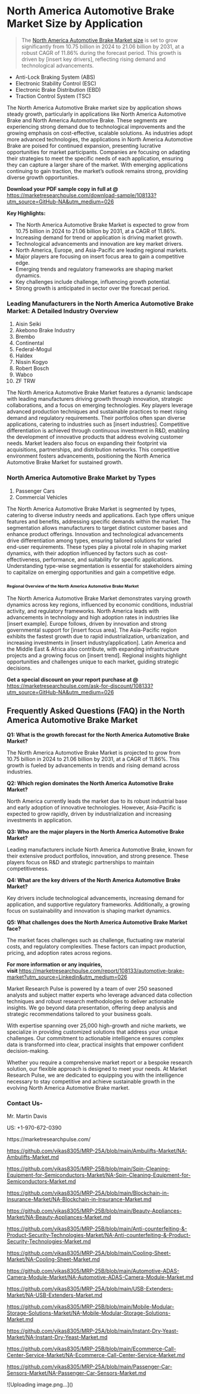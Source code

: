 <h1>North America Automotive Brake Market&nbsp;Size by Application</h1><blockquote><p>The <a href="https://marketresearchpulse.com/download-sample/108133?utm_source=GitHub-NA&amp;utm_medium=026">North America Automotive Brake Market size</a> is set to grow significantly from 10.75 billion in 2024 to 21.06 billion by 2031, at a robust CAGR of 11.86% during the forecast period. This growth is driven by [insert key drivers], reflecting rising demand and technological advancements.</p></blockquote><ul><li>Anti-Lock Braking System (ABS)<li> Electronic Stability Control (ESC)<li> Electronic Brake Distribution (EBD)<li> Traction Control System (TSC)</li></ul><p>The North America Automotive Brake market size by application shows steady growth, particularly in applications like North America Automotive Brake and North America Automotive Brake. These segments are experiencing strong demand due to technological improvements and the growing emphasis on cost-effective, scalable solutions. As industries adopt more advanced technologies, the applications in North America Automotive Brake are poised for continued expansion, presenting lucrative opportunities for market participants. Companies are focusing on adapting their strategies to meet the specific needs of each application, ensuring they can capture a larger share of the market. With emerging applications continuing to gain traction, the market’s outlook remains strong, providing diverse growth opportunities.</p><p><strong>Download your PDF sample copy in full at @ </strong><a href="https://marketresearchpulse.com/download-sample/108133?utm_source=GitHub-NA&amp;utm_medium=026">https://marketresearchpulse.com/download-sample/108133?utm_source=GitHub-NA&amp;utm_medium=026</a></p><p><strong>Key Highlights: </strong></p><ul><li>The North America Automotive Brake Market is expected to grow from 10.75 billion in 2024 to 21.06 billion by 2031, at a CAGR of 11.86%.</li><li>Increasing demand for trend or application is driving market growth.</li><li>Technological advancements and innovation are key market drivers.</li><li>North America, Europe, and Asia-Pacific are leading regional markets.</li><li>Major players are focusing on insert focus area to gain a competitive edge.</li><li>Emerging trends and regulatory frameworks are shaping market dynamics.</li><li>Key challenges include challenge, influencing growth potential.</li><li>Strong growth is anticipated in sector over the forecast period.</li></ul><h3>Leading Manufacturers in the North America Automotive Brake Market: A Detailed Industry Overview</h3><ol><li>Aisin Seiki</li><li>Akebono Brake Industry</li><li>Brembo</li><li>Continental</li><li>Federal-Mogul</li><li>Haldex</li><li>Nissin Kogyo</li><li>Robert Bosch</li><li>Wabco</li><li>ZF TRW</li></ol><div class="flex max-w-full flex-col flex-grow"><div class="min-h-8 text-message flex w-full flex-col items-end gap-2 whitespace-normal break-words [.text-message+&amp;]:mt-5" dir="auto" data-message-author-role="assistant" data-message-id="fd8432e4-4910-450d-b182-61b7bfb0a01f" data-message-model-slug="gpt-4o"><div class="flex w-full flex-col gap-1 empty:hidden first:pt-[3px]"><div class="markdown prose w-full break-words dark:prose-invert light"><p>The North America Automotive Brake Market features a dynamic landscape with leading manufacturers driving growth through innovation, strategic collaborations, and a focus on emerging technologies. Key players leverage advanced production techniques and sustainable practices to meet rising demand and regulatory requirements. Their portfolios often span diverse applications, catering to industries such as [insert industries]. Competitive differentiation is achieved through continuous investment in R&amp;D, enabling the development of innovative products that address evolving customer needs. Market leaders also focus on expanding their footprint via acquisitions, partnerships, and distribution networks. This competitive environment fosters advancements, positioning the North America Automotive Brake Market for sustained growth.</p></div></div></div></div><h3>North America Automotive Brake Market by Types</h3><ol><li>Passenger Cars<li> Commercial Vehicles</li></ol><div class="flex max-w-full flex-col flex-grow"><div class="min-h-8 text-message flex w-full flex-col items-end gap-2 whitespace-normal break-words [.text-message+&amp;]:mt-5" dir="auto" data-message-author-role="assistant" data-message-id="084470be-0bb7-4664-bddf-5156b4f41249" data-message-model-slug="gpt-4o-mini"><div class="flex w-full flex-col gap-1 empty:hidden first:pt-[3px]"><div class="markdown prose w-full break-words dark:prose-invert light"><p>The North America Automotive Brake Market is segmented by types, catering to diverse industry needs and applications. Each type offers unique features and benefits, addressing specific demands within the market. The segmentation allows manufacturers to target distinct customer bases and enhance product offerings. Innovation and technological advancements drive differentiation among types, ensuring tailored solutions for varied end-user requirements. These types play a pivotal role in shaping market dynamics, with their adoption influenced by factors such as cost-effectiveness, performance, and suitability for specific applications. Understanding type-wise segmentation is essential for stakeholders aiming to capitalize on emerging opportunities and gain a competitive edge.</p></div></div></div></div><h3><span style="font-size: 11px;">Regional Overview of the North America Automotive Brake Market</span></h3><div class="flex max-w-full flex-col flex-grow"><div class="min-h-8 text-message flex w-full flex-col items-end gap-2 whitespace-normal break-words [.text-message+&amp;]:mt-5" dir="auto" data-message-author-role="assistant" data-message-id="e9038762-ce64-4e30-91c9-9bd413514231" data-message-model-slug="gpt-4o-mini"><div class="flex w-full flex-col gap-1 empty:hidden first:pt-[3px]"><div class="markdown prose w-full break-words dark:prose-invert light"><p>The North America Automotive Brake Market demonstrates varying growth dynamics across key regions, influenced by economic conditions, industrial activity, and regulatory frameworks. North America leads with advancements in technology and high adoption rates in industries like [insert example]. Europe follows, driven by innovation and strong governmental support for [insert focus area]. The Asia-Pacific region exhibits the fastest growth due to rapid industrialization, urbanization, and increasing investments in [insert industry/application]. Latin America and the Middle East &amp; Africa also contribute, with expanding infrastructure projects and a growing focus on [insert trend]. Regional insights highlight opportunities and challenges unique to each market, guiding strategic decisions.</p></div></div></div></div><p><strong>Get a special discount on your report purchase at @ </strong><a href="https://marketresearchpulse.com/ask-for-discount/108133?utm_source=GitHub-NA&amp;utm_medium=026">https://marketresearchpulse.com/ask-for-discount/108133?utm_source=GitHub-NA&amp;utm_medium=026</a></p><h2>Frequently Asked Questions (FAQ) in the North America Automotive Brake Market</h2><p><strong>Q1: What is the growth forecast for the North America Automotive Brake Market?</strong></p><p>The North America Automotive Brake Market is projected to grow from 10.75 billion in 2024 to 21.06 billion by 2031, at a CAGR of 11.86%. This growth is fueled by advancements in trends and rising demand across industries.</p><p><strong>Q2: Which region dominates the North America Automotive Brake Market?</strong></p><p>North America currently leads the market due to its robust industrial base and early adoption of innovative technologies. However, Asia-Pacific is expected to grow rapidly, driven by industrialization and increasing investments in application.</p><p><strong>Q3: Who are the major players in the North America Automotive Brake Market?</strong></p><p>Leading manufacturers include North America Automotive Brake, known for their extensive product portfolios, innovation, and strong presence. These players focus on R&amp;D and strategic partnerships to maintain competitiveness.</p><p><strong>Q4: What are the key drivers of the North America Automotive Brake Market?</strong></p><p>Key drivers include technological advancements, increasing demand for application, and supportive regulatory frameworks. Additionally, a growing focus on sustainability and innovation is shaping market dynamics.</p><p><strong>Q5: What challenges does the North America Automotive Brake Market face?</strong></p><p>The market faces challenges such as challenge, fluctuating raw material costs, and regulatory complexities. These factors can impact production, pricing, and adoption rates across regions.</p><p><strong>For more information or any inquiries, visit&nbsp;</strong><a href="https://marketresearchpulse.com/report/108133/automotive-brake-market?utm_source=Linkedin&utm_medium=026">https://marketresearchpulse.com/report/108133/automotive-brake-market?utm_source=Linkedin&utm_medium=026</a></p><p>Market Research Pulse is powered by a team of over 250 seasoned analysts and subject matter experts who leverage advanced data collection techniques and robust research methodologies to deliver actionable insights. We go beyond data presentation, offering deep analysis and strategic recommendations tailored to your business goals.</p><p>With expertise spanning over 25,000 high-growth and niche markets, we specialize in providing customized solutions that address your unique challenges. Our commitment to actionable intelligence ensures complex data is transformed into clear, practical insights that empower confident decision-making.</p><p>Whether you require a comprehensive market report or a bespoke research solution, our flexible approach is designed to meet your needs. At Market Research Pulse, we are dedicated to equipping you with the intelligence necessary to stay competitive and achieve sustainable growth in the evolving North America Automotive Brake market.</p><h3><strong>Contact Us-</strong></h3><p>Mr. Martin Davis</p><p>US: +1-970-672-0390</p><p>https://marketresearchpulse.com/</p><p><a href="https://github.com/vikas8305/MRP-25A/blob/main/Ambulifts-Market/NA-Ambulifts-Market.md">https://github.com/vikas8305/MRP-25A/blob/main/Ambulifts-Market/NA-Ambulifts-Market.md</a></p><p><a href="https://github.com/vikas8305/MRP-25B/blob/main/Spin-Cleaning-Equipment-for-Semiconductors-Market/NA-Spin-Cleaning-Equipment-for-Semiconductors-Market.md">https://github.com/vikas8305/MRP-25B/blob/main/Spin-Cleaning-Equipment-for-Semiconductors-Market/NA-Spin-Cleaning-Equipment-for-Semiconductors-Market.md</a></p><p><a href="https://github.com/vikas8305/MRP-25A/blob/main/Blockchain-in-Insurance-Market/NA-Blockchain-in-Insurance-Market.md">https://github.com/vikas8305/MRP-25A/blob/main/Blockchain-in-Insurance-Market/NA-Blockchain-in-Insurance-Market.md</a></p><p><a href="https://github.com/vikas8305/MRP-25B/blob/main/Beauty-Appliances-Market/NA-Beauty-Appliances-Market.md">https://github.com/vikas8305/MRP-25B/blob/main/Beauty-Appliances-Market/NA-Beauty-Appliances-Market.md</a></p><p><a href="https://github.com/vikas8305/MRP-25B/blob/main/Anti-counterfeiting-&-Product-Security-Technologies-Market/NA-Anti-counterfeiting-&-Product-Security-Technologies-Market.md">https://github.com/vikas8305/MRP-25B/blob/main/Anti-counterfeiting-&-Product-Security-Technologies-Market/NA-Anti-counterfeiting-&-Product-Security-Technologies-Market.md</a></p><p><a href="https://github.com/vikas8305/MRP-25A/blob/main/Cooling-Sheet-Market/NA-Cooling-Sheet-Market.md">https://github.com/vikas8305/MRP-25A/blob/main/Cooling-Sheet-Market/NA-Cooling-Sheet-Market.md</a></p><p><a href="https://github.com/vikas8305/MRP-25B/blob/main/Automotive-ADAS-Camera-Module-Market/NA-Automotive-ADAS-Camera-Module-Market.md">https://github.com/vikas8305/MRP-25B/blob/main/Automotive-ADAS-Camera-Module-Market/NA-Automotive-ADAS-Camera-Module-Market.md</a></p><p><a href="https://github.com/vikas8305/MRP-25A/blob/main/USB-Extenders-Market/NA-USB-Extenders-Market.md">https://github.com/vikas8305/MRP-25A/blob/main/USB-Extenders-Market/NA-USB-Extenders-Market.md</a></p><p><a href="https://github.com/vikas8305/MRP-25B/blob/main/Mobile-Modular-Storage-Solutions-Market/NA-Mobile-Modular-Storage-Solutions-Market.md">https://github.com/vikas8305/MRP-25B/blob/main/Mobile-Modular-Storage-Solutions-Market/NA-Mobile-Modular-Storage-Solutions-Market.md</a></p><p><a href="https://github.com/vikas8305/MRP-25A/blob/main/Instant-Dry-Yeast-Market/NA-Instant-Dry-Yeast-Market.md">https://github.com/vikas8305/MRP-25A/blob/main/Instant-Dry-Yeast-Market/NA-Instant-Dry-Yeast-Market.md</a></p><p><a href="https://github.com/vikas8305/MRP-25B/blob/main/Ecommerce-Call-Center-Service-Market/NA-Ecommerce-Call-Center-Service-Market.md">https://github.com/vikas8305/MRP-25B/blob/main/Ecommerce-Call-Center-Service-Market/NA-Ecommerce-Call-Center-Service-Market.md</a></p><p><a href="https://github.com/vikas8305/MRP-25A/blob/main/Passenger-Car-Sensors-Market/NA-Passenger-Car-Sensors-Market.md">https://github.com/vikas8305/MRP-25A/blob/main/Passenger-Car-Sensors-Market/NA-Passenger-Car-Sensors-Market.md</a></p>
![Uploading image.png…]()
